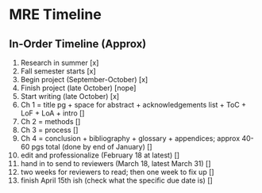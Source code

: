 # MRE Timeline

## In-Order Timeline (Approx)
1. Research in summer [x]
2. Fall semester starts [x]
3. Begin project (September-October) [x]
4. Finish project (late October) [nope]
5. Start writing (late October) [x]
6. Ch 1 = title pg + space for abstract + acknowledgements list + ToC + LoF + LoA + intro []
7. Ch 2 = methods []
8. Ch 3 = process []
9. Ch 4 = conclusion + bibliography + glossary + appendices; approx 40-60 pgs total (done by end of January) []
10. edit and professionalize (February 18 at latest) []
11. hand in to send to reviewers (March 18, latest March 31) []
12. two weeks for reviewers to read; then one week to fix up []
13. finish April 15th ish (check what the specific due date is) []

